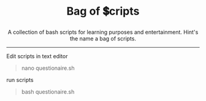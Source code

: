 # <p align="center">Bag of 💲cripts</p>

<p align="center"> A collection of bash scripts for learning purposes and entertainment. Hint's the name a bag of scripts.</p>

---


Edit scripts in text editor
> nano questionaire.sh

run scripts
> bash questionaire.sh


